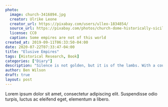 ```yaml
---
photo:
  image: church-3416894.jpg
  creator: Ulrike Leone
  creator_url: https://pixabay.com/users/ulleo-1834854/
  source_url: https://pixabay.com/photos/church-dome-historically-sicily-3416894/
  license: CC0
  caption: Some empires are not of this world
created_at: 2019-09-11T06:33:50-04:00
date: 2020-07-22T07:33:47-04:00
title: "Elusive Empires"
tags: [Historical Research, Book]
categories: ["Diary"]
description: "Silence is not golden, but it is of the lambs. With a couple years of relative silence, I'm in motion again."
author: Ben Wilson
draft: true
layout: post
---
```


Lorem ipsum dolor sit amet, consectetur adipiscing elit. Suspendisse odio turpis, luctus ac eleifend eget, elementum a libero. 
